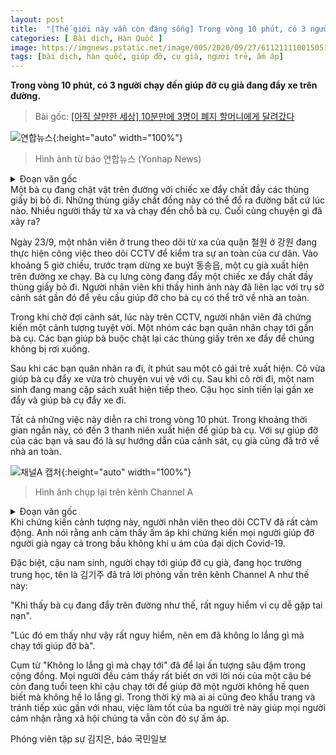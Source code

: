 ```yaml
---
layout: post
title:  "[Thế giới này vẫn còn đáng sống] Trong vòng 10 phút, có 3 người chạy đến giúp đỡ cụ già đang đẩy xe trên đường"
categories: [ Bài dịch, Hàn Quốc ]
image: https://imgnews.pstatic.net/image/005/2020/09/27/611211110015051581_1_20200927094604477.png
tags: [bài dịch, hàn quốc, giúp đỡ, cụ già, người trẻ, ấm áp]
---
```

**Trong vòng 10 phút, có 3 người chạy đến giúp đỡ cụ già đang đẩy xe trên đường.**

> Bài gốc: [[아직 살만한 세상] 10분만에 3명이 폐지 할머니에게 달려갔다](https://n.news.naver.com/article/005/0001366073)

![연합뉴스](https://imgnews.pstatic.net/image/005/2020/09/27/611211110015051581_1_20200927094604477.png){:height="auto" width="100%"}
> Hình ảnh từ báo 연합뉴스 (Yonhap News)

<details>
  <summary>Đoạn văn gốc</summary>
  <p>한 할머니가 낡은 유모차 위에 폐지를 가득 싣고 도로를 걷고 있습니다. 아슬아슬하게 걷는 모습이 금방이라도 폐지가 쏟아질 것 같은데요. 이 모습을 멀리서 지켜보고 한걸음에 달려온 사람들이 있습니다. 과연 어떤 사연일까요.</p>
  <p>지난 23일 강원 철원군 통합관제센터 직원은 주민 안전을 점검하기 위해 CCTV를 모니터링했습니다. 이날 오후 5시쯤 동송읍 버스터미널 앞 도로에 한 할머니가 등장했습니다. 허리가 굽은 할머니는 본인 키보다 높은 폐지 유모차를 끌고 길을 걷고 있었습니다. 이 모습을 지켜본 직원은 경찰에게 곧장 연락했습니다. 할머니가 안전하게 집에 돌아갈 수 있도록 도움을 요청했죠.</p>
  <p>경찰을 기다리던 직원은 CCTV에서 놀라운 광경을 목격했습니다. 먼저 한 무리의 군인들이 할머니에게 다가왔습니다. 이들은 높이 쌓인 폐지가 떨어지지 않도록 꽉 붙들고 할머니와 동행했습니다.</p>
  <p>군인들과 헤어진 지 얼마 안 돼 이번엔 한 명의 여성이 다가왔습니다. 이 여성 역시 할머니와 폐지를 함께 밀며 도란도란 이야기를 나눴습니다. 그녀가 떠난 뒤엔 책가방을 멘 남학생이 나타났죠. 남학생도 할머니 옆에 꼭 붙어 유모차를 대신 밀었습니다.</p>
  <p>이 모든 일은 단 10분 만에 이뤄졌습니다. 이 짧은 시간에 3명이 넘는 청년이 먼저 다가와서 할머니를 도운 겁니다. 할머니는 시민들의 도움과 경찰의 안내로 무사히 귀가할 수 있었습니다.</p>
</details>
Một bà cụ đang chật vật trên đường với chiếc xe đẩy chất đầy các thùng giấy bị bỏ đi. Những thùng giấy chất đống này có thể đổ ra đường bất cứ lúc nào. Nhiều người thấy từ xa và chạy đến chỗ bà cụ. Cuối cùng chuyện gì đã xảy ra?

Ngày 23/9, một nhân viên ở trung theo dõi từ xa của quận 철원 ở 강원 đang thực hiện công việc theo dõi CCTV để kiểm tra sự an toàn của cư dân. Vào khoảng 5 giờ chiều, trước trạm dừng xe buýt 동송읍, một cụ già xuất hiện trên đường xe chạy. Bà cụ lưng còng đang đẩy một chiếc xe đẩy chất đầy thùng giấy bỏ đi. Người nhân viên khi thấy hình ảnh này đã liên lạc với trụ sở cảnh sát gần đó để yêu cầu giúp đỡ cho bà cụ có thể trở về nhà an toàn.

Trong khi chờ đợi cảnh sát, lúc này trên CCTV, người nhân viên đã chứng kiến một cảnh tượng tuyệt vời. Một nhóm các bạn quân nhân chạy tới gần bà cụ. Các bạn giúp bà buộc chặt lại các thùng giấy trên xe đẩy để chúng không bị rơi xuống.

Sau khi các bạn quân nhân ra đi, ít phút sau một cô gái trẻ xuất hiện. Cô vừa giúp bà cụ đẩy xe vừa trò chuyện vui vẻ với cụ. Sau khi cô rời đi, một nam sinh đang mang cặp sách xuất hiện tiếp theo. Cậu học sinh tiến lại gần xe đẩy và giúp bà cụ đẩy xe đi.

Tất cả những việc này diễn ra chỉ trong vòng 10 phút. Trong khoảng thời gian ngắn này, có đến 3 thanh niên xuất hiện để giúp bà cụ. Với sự giúp đỡ của các bạn và sau đó là sự hướng dẫn của cảnh sát, cụ già cũng đã trở về nhà an toàn.

![채널A 캡처](https://imgnews.pstatic.net/image/005/2020/09/27/611211110015051581_2_20200927094604501.jpg){:height="auto" width="100%"}
> Hình ảnh chụp lại trên kênh Channel A

<details>
  <summary>Đoạn văn gốc</summary>
  <p>이 모습을 지켜본 철원군청 직원은 가슴이 뭉클했다고 합니다. 그는 코로나19로 각박해진 사회 분위기 속에서도 어르신을 위해 사람들이 돕는 것을 보고 마음 따스함을 느꼈다고 했습니다.</p>
  <p>특히 마지막으로 할머니에게 달려온 남학생은 중학교 2학년 김기주군이었습니다. 겉보기에도 앳된 모습에 그는 채널A와의 인터뷰에서 이런 말을 했습니다.</p>
  <p>“차도로 너무 위험하게 다니셔서 할머니가 사고 날 것 같았어요”</p>
  <p>“위험하다 생각해서 (고민 없이) 바로 달려가서 할머니를 도와드렸어요”</p>
  <p>‘고민 없이 달려갔다’는 인상 깊은 말은 대중들의 가슴에 큰 울림을 남겼습니다. 일면식도 없는 누군가를 위해 바로 달려갔다는 10대 소년의 말이 참 고맙게 느껴집니다. 이웃 간에도 마스크를 쓰고 거리두기가 이어지는 시대에 이들 3인방의 선행은 우리 사회의 온정을 느끼게 해줬습니다.</p>
</details>
Khi chứng kiến cảnh tượng này, người nhân viên theo dõi CCTV đã rất cảm động. Anh nói rằng anh cảm thấy ấm áp khi chứng kiến mọi người giúp đỡ người già ngay cả trong bầu không khí u ám của đại dịch Covid-19.

Đặc biệt, cậu nam sinh, người chạy tới giúp đỡ cụ già, đang học trường trung học, tên là 김기주 đã trả lời phỏng vấn trên kênh Channel A như thế này:

"Khi thấy bà cụ đang đẩy trên đường như thế, rất nguy hiểm vì cụ dễ gặp tai nạn".

"Lúc đó em thấy như vậy rất nguy hiểm, nên em đã không lo lắng gì mà chạy tới giúp đỡ bà".

Cụm từ "Không lo lắng gì mà chạy tới" đã để lại ấn tượng sâu đậm trong cộng đồng. Mọi người đều cảm thấy rất biết ơn với lời nói của một cậu bé còn đang tuổi teen khi cậu chạy tới để giúp đỡ một người không hề quen biết mà không hề lo lắng gì. Trong thời kỳ mà ai ai cũng đeo khẩu trang và tránh tiếp xúc gần với nhau, việc làm tốt của ba người trẻ này giúp mọi người cảm nhận rằng xã hội chúng ta vẫn còn đó sự ấm áp.

Phóng viên tập sự 김지은, báo 국민일보